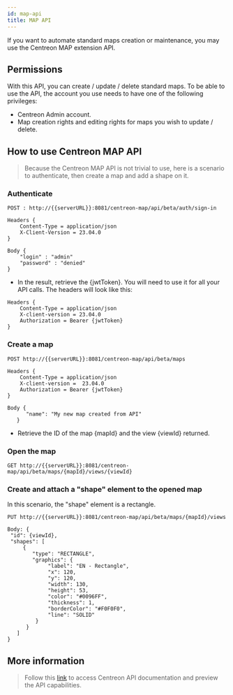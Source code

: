 ```yaml
---
id: map-api
title: MAP API
---
```


If you want to automate standard maps creation or maintenance, you may use the Centreon MAP extension API.

## Permissions

With this API, you can create / update / delete standard maps. To be able to use the API, the account you use needs to have one
of the following privileges:

- Centreon Admin account.
- Map creation rights and editing rights for maps you wish to update / delete.

## How to use Centreon MAP API

> Because the Centreon MAP API is not trivial to use, here is a scenario to authenticate, then create a map and add a shape on it.

### Authenticate

```
POST : http://{{serverURL}}:8081/centreon-map/api/beta/auth/sign-in
```

```
Headers {
    Content-Type = application/json
    X-Client-Version = 23.04.0
}

Body {
    "login" : "admin"
    "password" : "denied"
}
```

- In the result, retrieve the {jwtToken}. You will need to use it for all your API calls. The headers will look like this:

```
Headers {
    Content-Type = application/json
    X-client-version = 23.04.0
    Authorization = Bearer {jwtToken}
}
```

### Create a map

```
POST http://{{serverURL}}:8081/centreon-map/api/beta/maps
```

```
Headers {
    Content-Type = application/json
    X-client-version =  23.04.0
    Authorization = Bearer {jwtToken}
}

Body {
      "name": "My new map created from API"
   }
```

- Retrieve the ID of the map {mapId} and the view {viewId} returned.

### Open the map

```
GET http://{{serverURL}}:8081/centreon-map/api/beta/maps/{mapId}/views/{viewId}
```

### Create and attach a "shape" element to the opened map

In this scenario, the "shape" element is a rectangle.

```
PUT http://{{serverURL}}:8081/centreon-map/api/beta/maps/{mapId}/views
```

```
Body: {
 "id": {viewId},
 "shapes": [
     {
        "type": "RECTANGLE",
        "graphics": {
             "label": "EN - Rectangle",
             "x": 120,
             "y": 120,
             "width": 130,
             "height": 53,
             "color": "#0096FF",
             "thickness": 1,
             "borderColor": "#F0F0F0",
             "line": "SOLID"
         }
      }
   ]
}
```

## More information

> Follow this [link](https://docs-api.centreon.com/api/centreon-map/) to access Centreon API documentation and preview the API capabilities.
